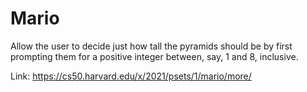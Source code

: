 # Mario

Allow the user to decide just how tall the pyramids should be by first prompting them for a positive integer between, say, 1 and 8, inclusive.

Link: https://cs50.harvard.edu/x/2021/psets/1/mario/more/
